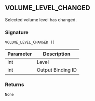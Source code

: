 ## VOLUME\_LEVEL\_CHANGED

Selected volume level has changed.


### Signature

`VOLUME_LEVEL_CHANGED ()`


| Parameter | Description |
| --- | --- |
| int | Level |
| int | Output Binding ID |


### Returns

`None`